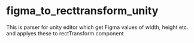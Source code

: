 # figma_to_recttransform_unity
This is parser for unity editor which get Figma values of width, height etc. and applyes these to rectTransform component
